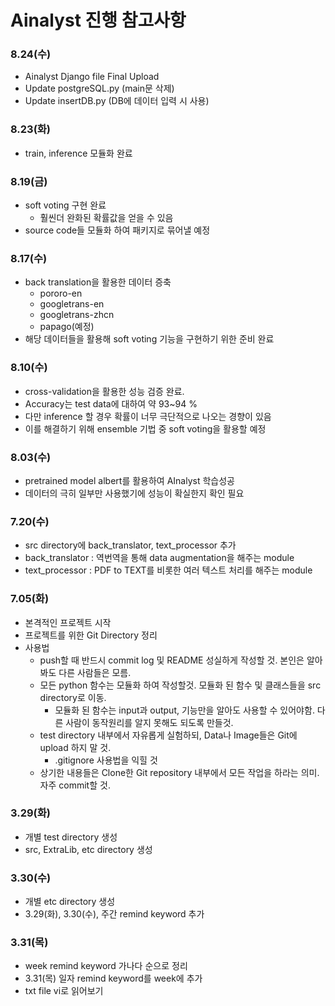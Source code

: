 # Ainalyst 진행 참고사항

### 8.24(수)
- Ainalyst Django file Final Upload
- Update postgreSQL.py (main문 삭제)
- Update insertDB.py (DB에 데이터 입력 시 사용)

### 8.23(화)
- train, inference 모듈화 완료

### 8.19(금)
- soft voting 구현 완료
	- 훨씬더 완화된 확률값을 얻을 수 있음
- source code들 모듈화 하여 패키지로 묶어낼 예정

### 8.17(수)
- back translation을 활용한 데이터 증축
	- pororo-en
	- googletrans-en
	- googletrans-zhcn
	- papago(예정)
- 해당 데이터들을 활용해 soft voting 기능을 구현하기 위한 준비 완료

### 8.10(수)
- cross-validation을 활용한 성능 검증 완료.
- Accuracy는 test data에 대하여 약 93~94 %
- 다만 inference 할 경우 확률이 너무 극단적으로 나오는 경향이 있음
- 이를 해결하기 위해 ensemble 기법 중 soft voting을 활용할 예정

### 8.03(수)
- pretrained model albert를 활용하여 AInalyst 학습성공
- 데이터의 극히 일부만 사용했기에 성능이 확실한지 확인 필요

### 7.20(수)
- src directory에 back_translator, text_processor 추가
- back_translator : 역번역을 통해 data augmentation을 해주는 module
- text_processor : PDF to TEXT를 비롯한 여러 텍스트 처리를 해주는 module

### 7.05(화)
- 본격적인 프로젝트 시작
- 프로젝트를 위한 Git Directory 정리
- 사용법
	- push할 때 반드시 commit log 및 README 성실하게 작성할 것. 본인은 알아봐도 다른 사람들은 모름.
	- 모든 python 함수는 모듈화 하여 작성할것. 모듈화 된 함수 및 클래스들을 src directory로 이동.
		- 모듈화 된 함수는 input과 output, 기능만을 알아도 사용할 수 있어야함. 다른 사람이 동작원리를 알지 못해도 되도록 만들것.
	- test directory 내부에서 자유롭게 실험하되, Data나 Image들은 Git에 upload 하지 말 것.
		- .gitignore 사용법을 익힐 것
	- 상기한 내용들은 Clone한 Git repository 내부에서 모든 작업을 하라는 의미. 자주 commit할 것.

### 3.29(화)
- 개별 test directory 생성
- src, ExtraLib, etc directory 생성

### 3.30(수)
- 개별 etc directory 생성
- 3.29(화), 3.30(수), 주간 remind keyword 추가

### 3.31(목)
- week remind keyword 가나다 순으로 정리
- 3.31(목) 일자 remind keyword를 week에 추가
- txt file vi로 읽어보기
